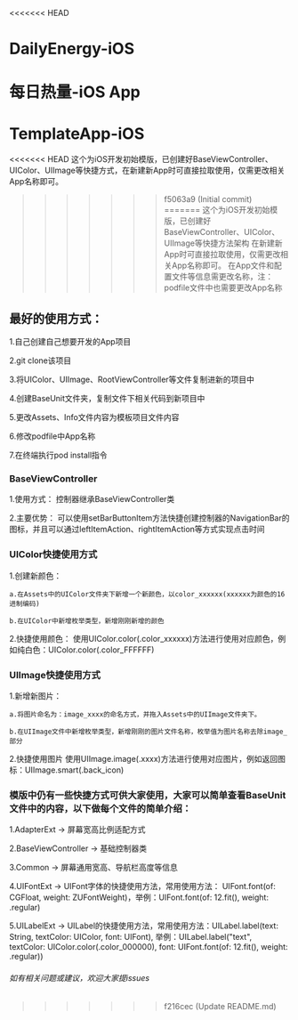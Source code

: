 <<<<<<< HEAD
# DailyEnergy-iOS
每日热量-iOS App
=======
# TemplateApp-iOS
<<<<<<< HEAD
这个为iOS开发初始模版，已创建好BaseViewController、UIColor、UIImage等快捷方式，在新建新App时可直接拉取使用，仅需更改相关App名称即可。
>>>>>>> f5063a9 (Initial commit)
=======
这个为iOS开发初始模版，已创建好BaseViewController、UIColor、UIImage等快捷方法架构
在新建新App时可直接拉取使用，仅需更改相关App名称即可。
在App文件和配置文件等信息需更改名称，注：podfile文件中也需要更改App名称
## 最好的使用方式：
1.自己创建自己想要开发的App项目

2.git clone该项目

3.将UIColor、UIImage、RootViewController等文件复制进新的项目中

4.创建BaseUnit文件夹，复制文件下相关代码到新项目中

5.更改Assets、Info文件内容为模板项目文件内容

6.修改podfile中App名称

7.在终端执行pod install指令

### BaseViewController
1.使用方式：
控制器继承BaseViewController类

2.主要优势：
可以使用setBarButtonItem方法快捷创建控制器的NavigationBar的图标，并且可以通过leftItemAction、rightItemAction等方式实现点击时间

### UIColor快捷使用方式
1.创建新颜色：

    a.在Assets中的UIColor文件夹下新增一个新颜色，以color_xxxxxx(xxxxxx为颜色的16进制编码)
  
    b.在UIColor中新增枚举类型，新增刚刚新增的颜色
  
2.快捷使用颜色：
使用UIColor.color(.color_xxxxxx)方法进行使用对应颜色，例如纯白色：UIColor.color(.color_FFFFFF)

### UIImage快捷使用方式
1.新增新图片：

    a.将图片命名为：image_xxxx的命名方式，并拖入Assets中的UIImage文件夹下。
  
    b.在UIImage文件中新增枚举类型，新增刚刚的图片文件名称，枚举值为图片名称去除image_部分
  
2.快捷使用图片
使用UIImage.image(.xxxx)方法进行使用对应图片，例如返回图标：UIImage.smart(.back_icon)

### 模版中仍有一些快捷方式可供大家使用，大家可以简单查看BaseUnit文件中的内容，以下做每个文件的简单介绍：

1.AdapterExt -> 屏幕宽高比例适配方式

2.BaseViewController -> 基础控制器类

3.Common -> 屏幕通用宽高、导航栏高度等信息

4.UIFontExt -> UIFont字体的快捷使用方法，常用使用方法： UIFont.font(of: CGFloat, weight: ZUFontWeight)，举例：UIFont.font(of: 12.fit(), weight: .regular)

5.UILabelExt -> UILabel的快捷使用方法，常用使用方法：UILabel.label(text: String, textColor: UIColor, font: UIFont), 举例：UILabel.label("text", textColor: UIColor.color(.color_000000), font: UIFont.font(of: 12.fit(), weight: .regular))

###### 如有相关问题或建议，欢迎大家提issues
>>>>>>> f216cec (Update README.md)

